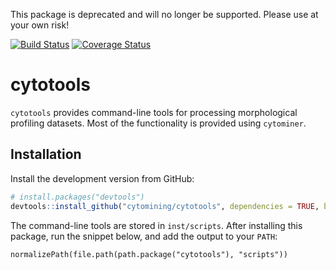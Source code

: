 This package is deprecated and will no longer be supported. Please use at your own risk!

[![Build Status](https://travis-ci.org/cytomining/cytotools.png?branch=master)](https://travis-ci.org/cytomining/cytotools) [![Coverage Status](https://img.shields.io/codecov/c/github/cytomining/cytotools/master.svg)](https://codecov.io/github/cytomining/cytotools?branch=master)

cytotools
=========

`cytotools` provides command-line tools for processing morphological profiling 
datasets. Most of the functionality is provided using `cytominer`.


Installation
------------

Install the development version from GitHub:

``` r
# install.packages("devtools")
devtools::install_github("cytomining/cytotools", dependencies = TRUE, build_vignettes = TRUE)
```

The command-line tools are stored in `inst/scripts`. After installing this 
package, run the snippet below, and add the output to your `PATH`:

```{r}
normalizePath(file.path(path.package("cytotools"), "scripts"))
```


